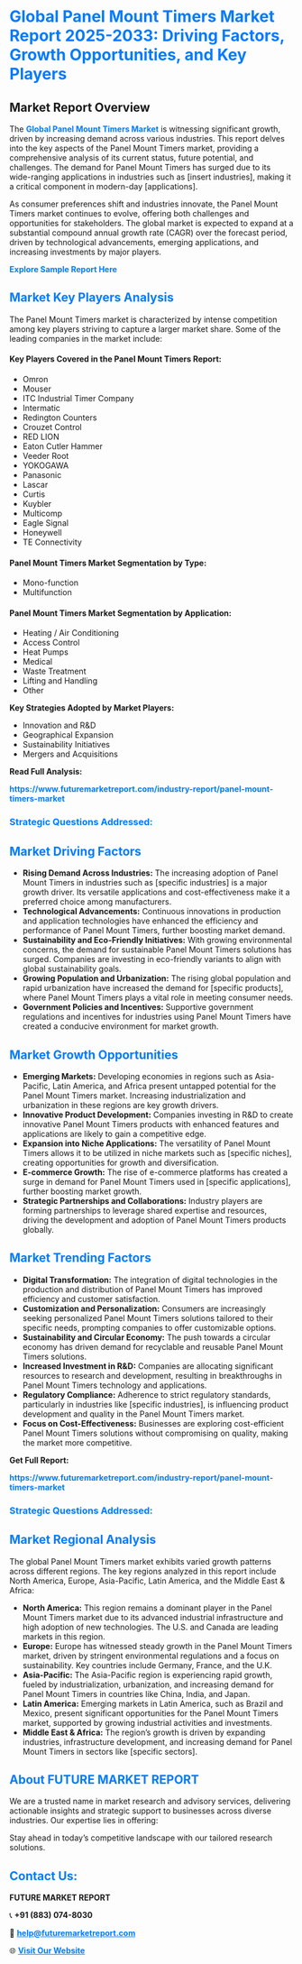 <h1 style="color: #007BFF;">Global Panel Mount Timers Market Report 2025-2033: Driving Factors, Growth Opportunities, and Key Players</h1>

<section id="overview">
<h2>Market Report Overview</h2>
<p>The <a href="https://www.futuremarketreport.com/industry-report/panel-mount-timers-market" style="color: #007BFF; text-decoration: none;"><strong>Global Panel Mount Timers Market</strong></a> is witnessing significant growth, driven by increasing demand across various industries. This report delves into the key aspects of the Panel Mount Timers market, providing a comprehensive analysis of its current status, future potential, and challenges. The demand for Panel Mount Timers has surged due to its wide-ranging applications in industries such as [insert industries], making it a critical component in modern-day [applications].</p>
<p>As consumer preferences shift and industries innovate, the Panel Mount Timers market continues to evolve, offering both challenges and opportunities for stakeholders. The global market is expected to expand at a substantial compound annual growth rate (CAGR) over the forecast period, driven by technological advancements, emerging applications, and increasing investments by major players.</p>
</section>

<section id="overview">
<p><a href="https://www.futuremarketreport.com/request-sample/reportId=91519" style="color: #007BFF; text-decoration: none;"><strong>Explore Sample Report Here</strong></a></p>
</section>

<section id="key-players">
<h2 style="color: #007BFF;">Market Key Players Analysis</h2>
<p>The Panel Mount Timers market is characterized by intense competition among key players striving to capture a larger market share. Some of the leading companies in the market include:</p>
<h4>Key Players Covered in the Panel Mount Timers Report:</h4>
<ul><li>Omron</li><li>Mouser</li><li>ITC Industrial Timer Company</li><li>Intermatic</li><li>Redington Counters</li><li>Crouzet Control</li><li>RED LION</li><li>Eaton Cutler Hammer</li><li>Veeder Root</li><li>YOKOGAWA</li><li>Panasonic</li><li>Lascar</li><li>Curtis</li><li>Kuybler</li><li>Multicomp</li><li>Eagle Signal</li><li>Honeywell</li><li>TE Connectivity</li></ul>
<h4>Panel Mount Timers Market Segmentation by Type:</h4>
<ul><li>Mono-function</li><li>Multifunction</li></ul>

<h4>Panel Mount Timers Market Segmentation by Application:</h4>
<ul><li>Heating / Air Conditioning</li><li>Access Control</li><li>Heat Pumps</li><li>Medical</li><li>Waste Treatment</li><li>Lifting and Handling</li><li>Other</li></ul>
<p><strong>Key Strategies Adopted by Market Players:</strong></p>
<ul>
<li>Innovation and R&D</li>
<li>Geographical Expansion</li>
<li>Sustainability Initiatives</li>
<li>Mergers and Acquisitions</li>
</ul>
</section>

<section>
<p><strong>Read Full Analysis: </strong></p><a href="https://www.futuremarketreport.com/industry-report/panel-mount-timers-market" style="color: #007BFF; text-decoration: none;"><strong>https://www.futuremarketreport.com/industry-report/panel-mount-timers-market</strong></a>
<h3 style="color: #007BFF;">Strategic Questions Addressed:</h3>
</section>

<section id="driving-factors">
<h2 style="color: #007BFF;">Market Driving Factors</h2>
<ul>
<li><strong>Rising Demand Across Industries:</strong> The increasing adoption of Panel Mount Timers in industries such as [specific industries] is a major growth driver. Its versatile applications and cost-effectiveness make it a preferred choice among manufacturers.</li>
<li><strong>Technological Advancements:</strong> Continuous innovations in production and application technologies have enhanced the efficiency and performance of Panel Mount Timers, further boosting market demand.</li>
<li><strong>Sustainability and Eco-Friendly Initiatives:</strong> With growing environmental concerns, the demand for sustainable Panel Mount Timers solutions has surged. Companies are investing in eco-friendly variants to align with global sustainability goals.</li>
<li><strong>Growing Population and Urbanization:</strong> The rising global population and rapid urbanization have increased the demand for [specific products], where Panel Mount Timers plays a vital role in meeting consumer needs.</li>
<li><strong>Government Policies and Incentives:</strong> Supportive government regulations and incentives for industries using Panel Mount Timers have created a conducive environment for market growth.</li>
</ul>
</section>

<section id="growth-opportunities">
<h2 style="color: #007BFF;">Market Growth Opportunities</h2>
<ul>
<li><strong>Emerging Markets:</strong> Developing economies in regions such as Asia-Pacific, Latin America, and Africa present untapped potential for the Panel Mount Timers market. Increasing industrialization and urbanization in these regions are key growth drivers.</li>
<li><strong>Innovative Product Development:</strong> Companies investing in R&D to create innovative Panel Mount Timers products with enhanced features and applications are likely to gain a competitive edge.</li>
<li><strong>Expansion into Niche Applications:</strong> The versatility of Panel Mount Timers allows it to be utilized in niche markets such as [specific niches], creating opportunities for growth and diversification.</li>
<li><strong>E-commerce Growth:</strong> The rise of e-commerce platforms has created a surge in demand for Panel Mount Timers used in [specific applications], further boosting market growth.</li>
<li><strong>Strategic Partnerships and Collaborations:</strong> Industry players are forming partnerships to leverage shared expertise and resources, driving the development and adoption of Panel Mount Timers products globally.</li>
</ul>
</section>

<section id="trending-factors">
<h2 style="color: #007BFF;">Market Trending Factors</h2>
<ul>
<li><strong>Digital Transformation:</strong> The integration of digital technologies in the production and distribution of Panel Mount Timers has improved efficiency and customer satisfaction.</li>
<li><strong>Customization and Personalization:</strong> Consumers are increasingly seeking personalized Panel Mount Timers solutions tailored to their specific needs, prompting companies to offer customizable options.</li>
<li><strong>Sustainability and Circular Economy:</strong> The push towards a circular economy has driven demand for recyclable and reusable Panel Mount Timers solutions.</li>
<li><strong>Increased Investment in R&D:</strong> Companies are allocating significant resources to research and development, resulting in breakthroughs in Panel Mount Timers technology and applications.</li>
<li><strong>Regulatory Compliance:</strong> Adherence to strict regulatory standards, particularly in industries like [specific industries], is influencing product development and quality in the Panel Mount Timers market.</li>
<li><strong>Focus on Cost-Effectiveness:</strong> Businesses are exploring cost-efficient Panel Mount Timers solutions without compromising on quality, making the market more competitive.</li>
</ul>
</section>

<section>
<p><strong>Get Full Report: </strong></p><a href="https://www.futuremarketreport.com/industry-report/panel-mount-timers-market" style="color: #007BFF; text-decoration: none;"><strong>https://www.futuremarketreport.com/industry-report/panel-mount-timers-market</strong></a>
<h3 style="color: #007BFF;">Strategic Questions Addressed:</h3>
</section>


<section id="regional-analysis">
<h2 style="color: #007BFF;">Market Regional Analysis</h2>
<p>The global Panel Mount Timers market exhibits varied growth patterns across different regions. The key regions analyzed in this report include North America, Europe, Asia-Pacific, Latin America, and the Middle East & Africa:</p>
<ul>
<li><strong>North America:</strong> This region remains a dominant player in the Panel Mount Timers market due to its advanced industrial infrastructure and high adoption of new technologies. The U.S. and Canada are leading markets in this region.</li>
<li><strong>Europe:</strong> Europe has witnessed steady growth in the Panel Mount Timers market, driven by stringent environmental regulations and a focus on sustainability. Key countries include Germany, France, and the U.K.</li>
<li><strong>Asia-Pacific:</strong> The Asia-Pacific region is experiencing rapid growth, fueled by industrialization, urbanization, and increasing demand for Panel Mount Timers in countries like China, India, and Japan.</li>
<li><strong>Latin America:</strong> Emerging markets in Latin America, such as Brazil and Mexico, present significant opportunities for the Panel Mount Timers market, supported by growing industrial activities and investments.</li>
<li><strong>Middle East & Africa:</strong> The region’s growth is driven by expanding industries, infrastructure development, and increasing demand for Panel Mount Timers in sectors like [specific sectors].</li>
</ul>
</section>

<footer>
<h2 style="color: #007BFF;">About FUTURE MARKET REPORT</h2>
<p>We are a trusted name in market research and advisory services, delivering actionable insights and strategic support to businesses across diverse industries. Our expertise lies in offering:</p>

<p>Stay ahead in today’s competitive landscape with our tailored research solutions.</p>

<h2 style="color: #007BFF;">Contact Us:</h2>
<p><strong>FUTURE MARKET REPORT</strong></p>
<p>📞 <strong>+91 (883) 074-8030</strong></p>
<p>📧 <strong><a href="mailto:help@futuremarketreport.com" style="color: #007BFF;">help@futuremarketreport.com</a></strong></p>
<p>🌐 <strong><a href="https://www.futuremarketreport.com/" style="color: #007BFF;">Visit Our Website</a></strong></p>
</footer>